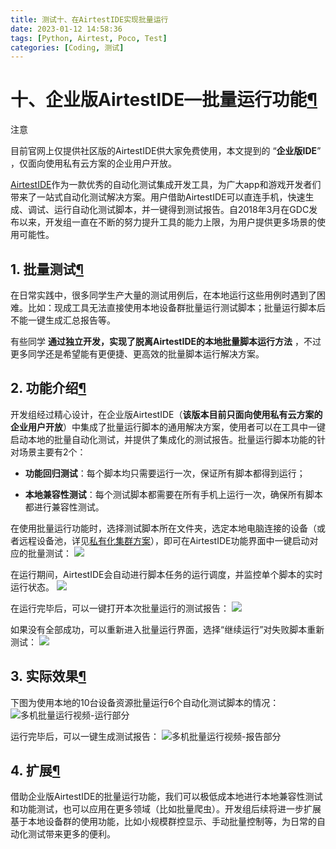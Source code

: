 ```yaml
---
title: 测试十、在AirtestIDE实现批量运行 
date: 2023-01-12 14:58:36
tags: [Python, Airtest, Poco, Test]
categories: [Coding, 测试]
---
```


十、企业版AirtestIDE—批量运行功能[¶](about:blank#airtestide "Permanent link")
==================================================================

注意

目前官网上仅提供社区版的AirtestIDE供大家免费使用，本文提到的 “**企业版IDE**” ，仅面向使用私有云方案的企业用户开放。

[AirtestIDE](http://airtest.netease.com/)作为一款优秀的自动化测试集成开发工具，为广大app和游戏开发者们带来了一站式自动化测试解决方案。用户借助AirtestIDE可以直连手机，快速生成、调试、运行自动化测试脚本，并一键得到测试报告。自2018年3月在GDC发布以来，开发组一直在不断的努力提升工具的能力上限，为用户提供更多场景的使用可能性。

1\. 批量测试[¶](about:blank#1 "Permanent link")
-------------------------------------------

在日常实践中，很多同学生产大量的测试用例后，在本地运行这些用例时遇到了困难。比如：现成工具无法直接使用本地设备群批量运行测试脚本；批量运行脚本后不能一键生成汇总报告等。

有些同学 **通过独立开发，实现了脱离AirtestIDE的本地批量脚本运行方法** ，不过更多同学还是希望能有更便捷、更高效的批量脚本运行解决方案。

2\. 功能介绍[¶](about:blank#2 "Permanent link")
-------------------------------------------

开发组经过精心设计，在企业版AirtestIDE（**该版本目前只面向使用私有云方案的企业用户开放**）中集成了批量运行脚本的通用解决方案，使用者可以在工具中一键启动本地的批量自动化测试，并提供了集成化的测试报告。批量运行脚本功能的针对场景主要有2个：

*   **功能回归测试**：每个脚本均只需要运行一次，保证所有脚本都得到运行；
    
*   **本地兼容性测试**：每个测试脚本都需要在所有手机上运行一次，确保所有脚本都进行兼容性测试。
    

在使用批量运行功能时，选择测试脚本所在文件夹，选定本地电脑连接的设备（或者远程设备池，详见[私有化集群方案](https://airlab.163.com/b2b)），即可在AirtestIDE功能界面中一键启动对应的批量测试： ![](https://s2.loli.net/2023/07/10/XA2Uxut5oNbqS3R.png)

在运行期间，AirtestIDE会自动进行脚本任务的运行调度，并监控单个脚本的实时运行状态。 ![](https://s2.loli.net/2023/07/10/OhFcYRQvXS8NJla.png)

在运行完毕后，可以一键打开本次批量运行的测试报告： ![](https://s2.loli.net/2023/07/10/3NdHh9ezwyQBrnD.png)

如果没有全部成功，可以重新进入批量运行界面，选择“继续运行”对失败脚本重新测试： ![](https://s2.loli.net/2023/07/10/QlLFYtAg1nTfiya.png)

3\. 实际效果[¶](about:blank#3 "Permanent link")
-------------------------------------------

下图为使用本地的10台设备资源批量运行6个自动化测试脚本的情况： ![多机批量运行视频-运行部分](https://airtest.doc.io.netease.com/img_10/5_test_situation.gif)

运行完毕后，可以一键生成测试报告： ![多机批量运行视频-报告部分](https://airtest.doc.io.netease.com/img_10/6_create_report.gif)

4\. 扩展[¶](about:blank#4 "Permanent link")
-----------------------------------------

借助企业版AirtestIDE的批量运行功能，我们可以极低成本地进行本地兼容性测试和功能测试，也可以应用在更多领域（比如批量爬虫）。开发组后续将进一步扩展基于本地设备群的使用功能，比如小规模群控显示、手动批量控制等，为日常的自动化测试带来更多的便利。
